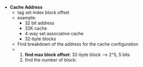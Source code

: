 - **Cache Address**
  - tag    set index    block offset
  - example:
    - 32 bit address
    - 32K cache
    - 4-way set associative cache
    - 32-byte blocks
  - Find breakdown of the address for the cache configuration
  - 1. **find max block offset**: 32-byte block --> 2^5, 5 bits
    2. find the number of block:
